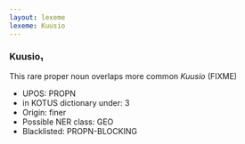 ```yaml
---
layout: lexeme
lexeme: Kuusio
---
```


###  Kuusio₁

This rare proper noun overlaps more common *Kuusio* (FIXME)
* UPOS:  PROPN
* in KOTUS dictionary under:  3
* Origin:  finer
* Possible NER class:  GEO
* Blacklisted:  PROPN-BLOCKING

